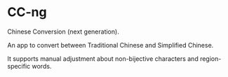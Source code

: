 # CC-ng

Chinese Conversion (next generation).

An app to convert between Traditional Chinese and Simplified Chinese.

It supports manual adjustment about non-bijective characters and region-specific words.



